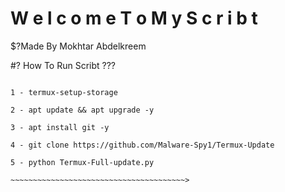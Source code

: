 # W e l c o m e T o M y S c r i b t

$?Made By Mokhtar Abdelkreem 

#? How To Run Scribt ???

~~~~~~~~~~~~~~~~~~~~~~~~~~~~~~~~~~~~~~>

1 - termux-setup-storage

2 - apt update && apt upgrade -y

3 - apt install git -y

4 - git clone https://github.com/Malware-Spy1/Termux-Update

5 - python Termux-Full-update.py

~~~~~~~~~~~~~~~~~~~~~~~~~~~~~~~~~~~~~~~>



